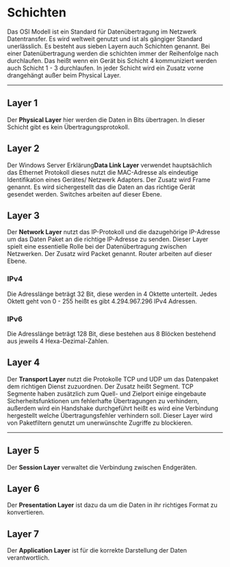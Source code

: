 # Schichten
Das OSI Modell ist ein Standard für Datenübertragung im Netzwerk Datentransfer. 
Es wird weltweit genutzt und ist als gängiger Standard unerlässlich. Es besteht aus sieben Layern auch Schichten genannt. Bei einer Datenübertragung werden die schichten immer der Reihenfolge nach durchlaufen. Das heißt wenn ein Gerät bis Schicht 4 kommuniziert werden auch Schicht 1 - 3 durchlaufen. In jeder Schicht wird ein Zusatz vorne drangehängt außer beim Physical Layer.

---
## Layer 1
Der **Physical Layer** hier werden die Daten in Bits übertragen. In dieser Schicht gibt es kein Übertragungsprotokoll.
## Layer 2
Der Windows Server Erklärung**Data Link Layer** verwendet hauptsächlich das Ethernet Protokoll dieses nutzt die MAC-Adresse als eindeutige Identifikation eines Gerätes/ Netzwerk Adapters. Der Zusatz wird Frame genannt. Es wird sichergestellt das die Daten an das richtige Gerät gesendet werden. 
Switches arbeiten auf dieser Ebene.
## Layer 3
Der **Network Layer** nutzt das IP-Protokoll und die dazugehörige IP-Adresse um das Daten Paket an die richtige IP-Adresse zu senden. Dieser Layer spielt eine essentielle Rolle bei der Datenübertragung zwischen Netzwerken. Der Zusatz wird Packet genannt. 
Router arbeiten auf dieser Ebene.
### IPv4
Die Adresslänge beträgt 32 Bit, diese werden in 4 Oktette unterteilt. Jedes Oktett geht von 0 - 255 heißt es gibt 4.294.967.296 IPv4 Adressen.
### IPv6
Die  Adresslänge beträgt 128 Bit, diese bestehen aus 8 Blöcken bestehend aus jeweils 4 Hexa-Dezimal-Zahlen.
## Layer 4
Der **Transport Layer** nutzt die Protokolle TCP und UDP um das Datenpaket dem richtigen Dienst zuzuordnen. Der Zusatz heißt Segment. TCP Segmente haben zusätzlich zum Quell- und Zielport einige eingebaute Sicherheitsfunktionen um fehlerhafte Übertragungen zu verhindern, außerdem wird ein Handshake durchgeführt heißt es wird eine Verbindung hergestellt welche Übertragungsfehler verhindern soll.
Dieser Layer wird von Paketfiltern genutzt um unerwünschte Zugriffe zu blockieren. 

---
## Layer 5
Der **Session Layer** verwaltet die Verbindung zwischen Endgeräten. 
## Layer 6
Der **Presentation Layer** ist dazu da um die Daten in ihr richtiges Format zu konvertieren. 
## Layer 7
Der **Application Layer** ist für die korrekte Darstellung der Daten verantwortlich. 